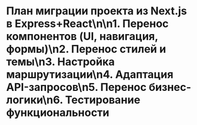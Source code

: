 # План миграции проекта из Next.js в Express+React\n\n1. Перенос компонентов (UI, навигация, формы)\n2. Перенос стилей и темы\n3. Настройка маршрутизации\n4. Адаптация API-запросов\n5. Перенос бизнес-логики\n6. Тестирование функциональности
